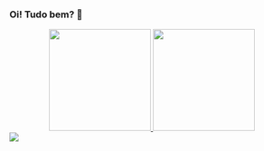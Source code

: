 ### Oi! Tudo bem? 👋

<div align="center">
  <a href="https://github.com/AlanBuss">
  <img height="180em" src="https://github-readme-stats.vercel.app/api?username=AlanBuss&show_icons=true&theme=dracula&include_all_commits=true&count_private=true"/>
  <img height="180em" src="https://github-readme-stats.vercel.app/api/top-langs/?username=AlanBuss&layout=compact&langs_count=7&theme=dracula"/>
</div>

<div **enviar e-mail para mim, adicionar redes sociais.
  <a href = "mailto:alanbuss38@gmail.com"><img src="https://img.shields.io/badge/-Gmail-%23333?style=for-the-badge&logo=gmail&logoColor=white" target="_blank"></a>  
  
<!--
**AlanBuss/AlanBuss** is a ✨ _special_ ✨ repository because its `README.md` (this file) appears on your GitHub profile.

- 🔭 Estou trabalhando atualmente em uma empresa de Internet, no suporte Técnico. ...
- 🌱 Atualmente estou aprendendo Python...
- 🤔 Procuro por ajuda em Python, e após aprender mais sobre python, irei para Javascript e Java...
- ⚡ Fun fact: Cursando Direito e Analise e Desenvolvimento de Sistemas.

